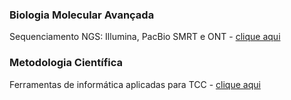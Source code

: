 ### Biologia Molecular Avançada
Sequenciamento NGS: Illumina, PacBio SMRT e ONT - [clique aqui](slides/bma_ngs.pptx)

### Metodologia Científica
Ferramentas de informática aplicadas para TCC - [clique aqui](slides/informatica_tcc.pptx)
